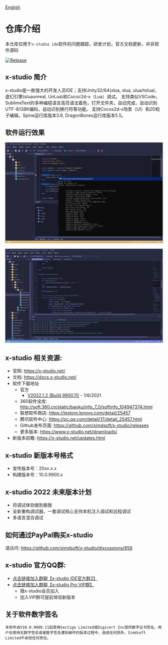 [English](https://github.com/simdsoft/x-studio/blob/master/README_EN.md)

# 仓库介绍

本仓库仅用于`x-studio ide`软件的问题跟踪，研发计划，官方文档更新，并非软件源码

[![Release](https://img.shields.io/badge/版本-v2022.1.2-blue.svg)](https://github.com/simdsoft/x-studio/releases)

## x-studio 简介

x-studio是一款强大的开发人员IDE；支持Unity32/64(xlua, slua, ulua/tolua)、虚幻引擎(sluaunreal, UnLua)和Cococ2d-x（Lua）调试。 支持类似VSCode，SublimeText的多种编程语言高亮语法着色，打开文件夹，自动完成，自动识别UTF-8/GBK编码，自动识别换行符等功能。 支持Cocos2d-x场景（UI）和2D粒子编辑。Spine运行库版本3.8, DragonBones运行库版本5.5。

## 软件运行效果

![image](showcase22-1.png)  

![image](showcase21-1.png)

## x-studio 相关资源:

- 官网: https://x-studio.net/
- 文档: https://docs.x-studio.net/
- 软件下载地址
  - 官方
    - [V2022.1.2 (Build 9900.11)](https://x-studio.net/dl.php?version=10.0.9900.11) - 1/6/2021
  - 360软件宝库: http://soft.360.cn/static/baoku/info_7_0/softinfo_104947374.html
  - 联想软件商店: https://lestore.lenovo.com/detail/25457
  - 腾讯软件中心: https://pc.qq.com/detail/17/detail_25457.html
  - Github发布页面: https://github.com/simdsoft/x-studio/releases
  - 更多版本: https://www.x-studio.net/downloads/
- 新版本前瞻: https://x-studio.net/updates.html

## x-studio 新版本号格式

- 宣传版本号：20xx.x.x
- 构建版本号：10.0.9900.x

## x-studio 2022 未来版本计划

- 将调试体验做到极致
- 全新重构调试器，一套调试核心支持本机注入调试和远程调试
- 多语言混合调试

## 如何通过PayPal购买x-studio
请访问: https://github.com/simdsoft/x-studio/discussions/858

## x-studio 官方QQ群:

- [点击链接加入群聊【x-studio IDE官方群2】](https://jq.qq.com/?_wv=1027&k=eSrJrTIV)
- [点击链接加入群聊【x-studio Pro VIP群】](https://jq.qq.com/?_wv=1027&k=F10LQSJt)
  - 限x-studio会员加入
  - 加入VIP群可提前体验新版本

## 关于软件数字签名

`本软件自V10.0.9000.11起使用Sectigo Limited或Digicert Inc提供数字证书签名，用户在使用无数字签名或者数字签名遭到破坏的版本过程中，造成任何损失，Simdsoft Limited不承担任何责任。` 
